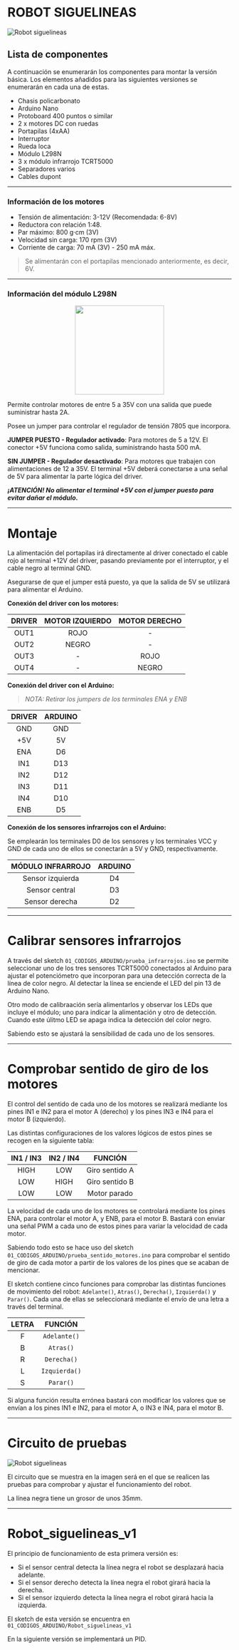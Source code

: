 # ROBOT SIGUELINEAS

![Robot siguelineas](./images/siguelineas_1.jpg)

## Lista de componentes
A continuación se enumerarán los componentes para montar la versión básica. Los elementos añadidos para las siguientes versiones se enumerarán en cada una de estas.

* Chasis policarbonato
* Arduino Nano
* Protoboard 400 puntos o similar
* 2 x motores DC con ruedas
* Portapilas (4xAA)
* Interruptor
* Rueda loca
* Módulo L298N
* 3 x módulo infrarrojo TCRT5000
* Separadores varios
* Cables dupont

---
### Información de los motores
* Tensión de alimentación: 3-12V (Recomendada: 6-8V)
* Reductora con relación 1:48.
* Par máximo: 800 g·cm (3V)
* Velocidad sin carga: 170 rpm (3V)
* Corriente de carga: 70 mA (3V) - 250 mA máx.

>Se alimentarán con el portapilas mencionado anteriormente, es decir, 6V.

---
### Información del módulo L298N
<center><img src="./images/l298n.jpg" width="200"></center>

Permite controlar motores de entre 5 a 35V con una salida que puede suministrar hasta 2A.

Posee un jumper para controlar el regulador de tensión 7805 que incorpora.

**JUMPER PUESTO - Regulador activado**: Para motores de 5 a 12V. El conector +5V funciona como salida, suministrando hasta 500 mA.

**SIN JUMPER - Regulador desactivado**: Para motores que trabajen con alimentaciones de 12 a 35V. El terminal +5V deberá conectarse a una señal de 5V para alimentar la parte lógica del driver.

***¡ATENCIÓN! No alimentar el terminal +5V con el jumper puesto para evitar dañar el módulo.***

***
# Montaje

La alimentación del portapilas irá directamente al driver conectado el cable rojo al terminal +12V del driver, pasando previamente por el interruptor, y el cable negro al terminal GND.

Asegurarse de que el jumper está puesto, ya que la salida de 5V se utilizará para alimentar el Arduino.

**Conexión del driver con los motores:**

| DRIVER              | MOTOR IZQUIERDO        | MOTOR DERECHO          |
|--------|--------|--------|
| <center>OUT1</center> | <center>ROJO</center>  | <center>-</center>     |
| <center>OUT2</center> | <center>NEGRO</center> | <center>-</center>     |
| <center>OUT3</center> | <center>-</center>     | <center>ROJO</center>  |
| <center>OUT4</center> | <center>-</center>     | <center>NEGRO</center> |

**Conexión del driver con el Arduino:**

> *NOTA: Retirar los jumpers de los terminales ENA y ENB*

| DRIVER               | ARDUINO              |
|--------|--------|
| <center>GND</center> | <center>GND</center> |
| <center>+5V</center> | <center>5V</center>  |
| <center>ENA</center> | <center>D6</center>  |
| <center>IN1</center> | <center>D13</center> |
| <center>IN2</center> | <center>D12</center> |
| <center>IN3</center> | <center>D11</center> |
| <center>IN4</center> | <center>D10</center> |
| <center>ENB</center> | <center>D5</center>  |

**Conexión de los sensores infrarrojos con el Arduino:**

Se emplearán los terminales D0 de los sensores y los terminales VCC y GND de cada uno de ellos se conectarán a 5V y GND, respectivamente.

| MÓDULO INFRARROJO                 | ARDUINO             |
|--------|--------|
| <center>Sensor izquierda</center> | <center>D4</center> |
| <center>Sensor central</center>   | <center>D3</center> |
| <center>Sensor derecha</center>   | <center>D2</center> |

***
# Calibrar sensores infrarrojos

A través del sketch `01_CODIGOS_ARDUINO/prueba_infrarrojos.ino` se permite seleccionar uno de los tres sensores TCRT5000 conectados al Arduino para ajustar el potenciómetro que incorporan para una detección correcta de la línea de color negro. Al detectar la línea se enciende el LED del pin 13 de Arduino Nano.

Otro modo de calibraación sería alimentarlos y observar los LEDs que incluye el módulo; uno para indicar la alimentación y otro de detección. Cuando este úlitmo LED se apaga indica la detección del color negro.

Sabiendo esto se ajustará la sensibilidad de cada uno de los sensores.

***
# Comprobar sentido de giro de los motores

El control del sentido de cada uno de los motores se realizará mediante los pines IN1 e IN2 para el motor A (derecho) y los pines IN3 e IN4 para el motor B (izquierdo).

Las distintas configuraciones de los valores lógicos de estos pines se recogen en la siguiente tabla:

| IN1 / IN3 | IN2 / IN4 | FUNCIÓN |
|--------|--------|--------|
| <center>HIGH</center> | <center>LOW</center> | <center>Giro sentido A</center> |
| <center>LOW</center>  | <center>HIGH</center> | <center>Giro sentido B</center> |
| <center>LOW</center> | <center>LOW</center> | <center>Motor parado</center> |

La velocidad de cada uno de los motores se controlará mediante los pines ENA, para controlar el motor A, y ENB, para el motor B. Bastará con enviar una señal PWM a cada uno de estos pines para variar la velocidad de cada motor.

Sabiendo todo esto se hace uso del sketch `01_CODIGOS_ARDUINO/prueba_sentido_motores.ino` para comprobar el sentido de giro de cada motor a partir de los valores de los pines que se acaban de mencionar.

El sketch contiene cinco funciones para comprobar las distintas funciones de movimiento del robot: `Adelante()`, `Atras()`, `Derecha()`, `Izquierda()` y `Parar()`. Cada una de ellas se seleccionará mediante el envío de una letra a través del terminal.

| LETRA | FUNCIÓN |
|--------|--------|
| <center>F</center> | <center>`Adelante()`</center> |
| <center>B</center> | <center>`Atras()`</center> |
| <center>R</center> | <center>`Derecha()`</center> |
| <center>L</center> | <center>`Izquierda()`</center> |
| <center>S</center> | <center>`Parar()`</center> |

Si alguna función resulta errónea bastará con modificar los valores que se envían a los pines IN1 e IN2, para el motor A, o IN3 e IN4, para el motor B.

***
# Circuito de pruebas
![Robot siguelineas](./images/circuito.jpg)

El circuito que se muestra en la imagen será en el que se realicen las pruebas para comprobar y ajustar el funcionamiento del robot.

La línea negra tiene un grosor de unos 35mm.

***
# Robot\_siguelineas\_v1

El principio de funcionamiento de esta primera versión es:

* Si el sensor central detecta la línea negra el robot se desplazará hacia adelante.
* Si el sensor derecho detecta la línea negra el robot girará hacia la derecha.
* Si el sensor izquierdo detecta la línea negra el robot girará hacia la izquierda.

El sketch de esta versión se encuentra en `01_CODIGOS_ARDUINO/Robot_siguelineas_v1`

En la siguiente versión se implementará un PID.